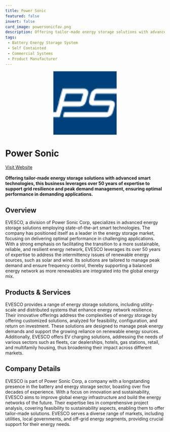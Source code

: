 ```yaml
---
title: Power Sonic
featured: false
invert: false
card_image: powersonicfav.png
description: Offering tailor-made energy storage solutions with advanced smart technologies, this business leverages over 50 years of expertise to support grid resilience and peak demand management, ensuring optimal performance in demanding applications.
tags: 
 - Battery Energy Storage System
 - Self Containted
 - Commercial Systems
 - Product Manufacturer
---
```


<div align="center">
<a href="https://www.power-sonic.com/energy-storage-solutions/">
<img src="powersonicfav.png" alt="Logo" style="min-width: 200px; max-width: 600px; height: auto;" >
</a>
</div>

# Power Sonic
<a href="https://www.power-sonic.com/energy-storage-solutions/">Visit Website</a>
<br>
<br>
**Offering tailor-made energy storage solutions with advanced smart technologies, this business leverages over 50 years of expertise to support grid resilience and peak demand management, ensuring optimal performance in demanding applications.**

## Overview
EVESCO, a division of Power Sonic Corp, specializes in advanced energy storage solutions employing state-of-the-art smart technologies. The company has positioned itself as a leader in the energy storage market, focusing on delivering optimal performance in challenging applications. With a strong emphasis on facilitating the transition to a more sustainable, reliable, and resilient energy network, EVESCO leverages its over 50 years of expertise to address the intermittency issues of renewable energy sources, such as solar and wind. Its solutions are tailored to manage peak demand and ensure frequency control, thereby supporting a balanced energy network as more renewables are integrated into the global energy mix.
## Products & Services 
EVESCO provides a range of energy storage solutions, including utility-scale and distributed systems that enhance energy network resilience. Their innovative offerings address the complexities of energy storage by offering customized solutions, analyzed for feasibility, configuration, and return on investment. These solutions are designed to manage peak energy demands and support the growing reliance on renewable energy sources. Additionally, EVESCO offers EV charging solutions, addressing the needs of various sectors such as fleets, car dealerships, hotels, gas stations, retail, and multifamily housing, thus broadening their impact across different markets.
## Company Details 
EVESCO is part of Power Sonic Corp, a company with a longstanding presence in the battery and energy storage sector, boasting over five decades of experience. With a focus on innovation and sustainability, EVESCO aims to improve global energy infrastructure and build the energy networks of the future. Their expertise lies in comprehensive project analysis, covering feasibility to sustainability aspects, enabling them to offer tailor-made solutions. EVESCO serves a diverse range of markets, including utilities, local governments, and off-grid energy segments, providing crucial support for their energy needs.


